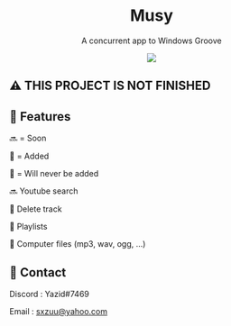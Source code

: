 <div align="center">


  <h1>Musy</h1>
  <p>
    A concurrent app to Windows Groove
  </p>
  <img src="https://i.imgur.com/NViAqds.png">
</div>

<!-- About the Project -->
## :warning: THIS PROJECT IS NOT FINISHED

<!-- Features -->
## :dart: Features


🔜 = Soon

💚 = Added

🚫 = Will never be added

 
🔜 Youtube search

💚 Delete track
  
💚 Playlists
  
💚 Computer files (mp3, wav, ogg, ...)


<!-- Contact -->
## :handshake: Contact

Discord : Yazid#7469 

Email :
 sxzuu@yahoo.com 
